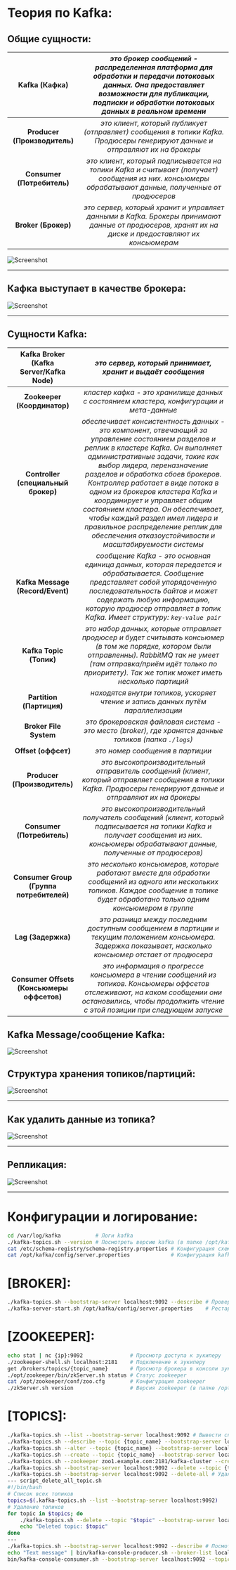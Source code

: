 # Теория по Kafka:

## Общие сущности:
| Kafka (Кафка) | *это брокер сообщений - распределенная платформа для обработки и передачи потоковых данных. Она предоставляет возможности для публикации, подписки и обработки потоковых данных в реальном времени* |
| :---: | :---: |
| **Producer (Производитель)** | *это клиент, который публикует (отправляет) сообщения в топики Kafka. Продюсеры генерируют данные и отправляют их на брокеры* |
| **Consumer (Потребитель)**   | *это клиент, который подписывается на топики Kafka и считывает (получает) сообщения из них. консьюмеры обрабатывают данные, полученные от продюсеров* |
| **Broker   (Брокер)**        | *это сервер, который хранит и управляет данными в Kafka. Брокеры принимают данные от продюсеров, хранят их на диске и предоставляют их консьюмерам* |

![Screenshot](Kafka_1.png)


---

## Кафка выступает в качестве брокера:
![Screenshot](Kafka_2.png)


---

## Сущности Kafka:
| Kafka Broker (Kafka Server/Kafka Node) | *это сервер, который принимает, хранит и выдаёт сообщения* |
| :---: | :---: |
| **Zookeeper (Координатор)** | *кластер кафка - это хранилище данных с состоянием кластера, конфигурации и мета-данные* |
| **Controller (специальный брокер)** | *обеспечивает консистентность данных - это компонент, отвечающий за управление состоянием разделов и реплик в кластере Kafka. Он выполняет административные задачи, такие как выбор лидера, переназначение разделов и обработка сбоев брокеров. Контроллер работает в виде потока в одном из брокеров кластера Kafka и координирует и управляет общим состоянием кластера. Он обеспечивает, чтобы каждый раздел имел лидера и правильное распределение реплик для обеспечения отказоустойчивости и масштабируемости системы* |
| **Kafka Message (Record/Event)** | *сообщение Kafka - это основная единица данных, которая передается и обрабатывается. Сообщение представляет собой упорядоченную последовательность байтов и может содержать любую информацию, которую продюсер отправляет в топик Kafka. Имеет структуру: `key-value pair`* |
| **Kafka Topic (Топик)** | *это набор данных, которые отправляет продюсер и будет считывать консьюмер (в том же порядке, котором были отправленны). RabbitMQ так не умеет (там отправка/приём идёт только по приоритету). Так же топик может иметь несколько партиций* |
| **Partition (Партиция)** | *находятся внутри топиков, ускоряет чтение и запись данных путём параллелизации* |
| **Broker File System** | *это брокеровская файловая система - это место (broker), где хранятся данные топиков (папка `./logs`)* |
| **Offset (оффсет)** | *это номер сообщения в партиции* |
| **Producer (Производитель)** | *это высокопроизводительный отправитель сообщений (клиент, который отправляет сообщения в топики Kafka. Продюсеры генерируют данные и отправляют их на брокеры* |
| **Consumer (Потребитель)** | *это высокопроизводительный получатель  сообщений (клиент, который подписывается на топики Kafka и получает сообщения из них. консьюмеры обрабатывают данные, полученные от продюсеров)* |
| **Consumer Group (Группа потребителей)** | *это несколько консьюмеров, которые работают вместе для обработки сообщений из одного или нескольких топиков. Каждое сообщение в топике будет обработано только одним консьюмером в группе* |
| **Lag (Задержка)** | *это разница между последним доступным сообщением в партиции и текущим положением консьюмера. Задержка показывает, насколько консьюмер отстает от продюсера* |
| **Consumer Offsets (Консьюмеры оффсетов)** | *это информация о прогрессе консьюмера в чтении сообщений из топиков. Консьюмеры оффсетов отслеживают, на каком сообщении они остановились, чтобы продолжить чтение с этой позиции при следующем запуске* |

## Kafka Message/сообщение Kafka:
![Screenshot](Kafka_3.png)

## Структура хранения топиков/партиций:
![Screenshot](Kafka_4.png)


---

## Как удалить данные из топика?
![Screenshot](Kafka_5.png)


---

## Репликация:
![Screenshot](Kafka_6.png)


---

# Конфигурации и логирование:
```bash
cd /var/log/kafka           # Логи kafka
./kafka-topics.sh --version # Посмотреть версию kafka (в папке /opt/kafka/bin/)
cat /etc/schema-registry/schema-registry.properties # Конфигурация схемы реестров
cat /opt/kafka/config/server.properties             # Конфигурация kafka
```

# [BROKER]:
```bash
./kafka-topics.sh --bootstrap-server localhost:9092 --describe # Проверка количества подключенных брокеров кафка к ноде (в папке /opt/kafka/bin/)
./kafka-server-start.sh /opt/kafka/config/server.properties    # Рестарт брокера
```

# [ZOOKEEPER]:
```bash
echo stat | nc {ip}:9092               # Просмотр доступа к зукиперу
./zookeeper-shell.sh localhost:2181    # Подключение к зукиперу
get /brokers/topics/{topic_name}       # Просмотр брокера в консоли зукипера
./opt/zookeeper/bin/zkServer.sh status # Статус zookeeper
cat /opt/zookeeper/conf/zoo.cfg        # Конфигурация zookeeper
./zkServer.sh version                  # Версия zookeeper (в папке /opt/zookeeper/bin/)
```

# [TOPICS]:
```bash
./kafka-topics.sh --list --bootstrap-server localhost:9092 # Вывести список всех топиков (в папке /opt/kafka/bin/)
./kafka-topics.sh --describe --topic {topic_name} --bootstrap-server localhost:9092 # Посмотреть информацию о топике (в папке /opt/kafka/bin/)
./kafka-topics.sh --alter --topic {topic_name} --bootstrap-server localhost:9092 --config {config_name}={config_value} # Изменение конфигурации топика (в папке /opt/kafka/bin/)
./kafka-topics.sh --create --topic {topic_name} --bootstrap-server localhost:9092 # Создание топика по умолчанию (в папке /opt/kafka/bin/)
./kafka-topics.sh --zookeeper zoo1.example.com:2181/kafka-cluster --create --topic {topic_name} --replication-factor 3 --partitions 8 # Создание топика с конкретными параметрами (в папке /opt/kafka/bin/)
./kafka-topics.sh --bootstrap-server localhost:9092 --delete --topic {topic_name} # Удаление топика (в папке /opt/kafka/bin/)
./kafka-topics.sh --bootstrap-server localhost:9092 --delete-all # Удаление всех топиков (в папке /opt/kafka/bin/) - Если выдаёт ошибку, то пишем скрипт:
--- script_delete_all_topic.sh
#!/bin/bash
# Список всех топиков
topics=$(.kafka-topics.sh --list --bootstrap-server localhost:9092)
# Удаление топиков
for topic in $topics; do
    ./kafka-topics.sh --delete --topic "$topic" --bootstrap-server localhost:9092
    echo "Deleted topic: $topic"
done
---
./kafka-topics.sh --bootstrap-server localhost:9092 --describe # Посмотреть конфигурацию всех топиков и брокеров (в папке /opt/kafka/bin/)
echo "Text message" | bin/kafka-console-producer.sh --broker-list localhost:9092 --topic {topic_name} # Отправка сообщения в топик
bin/kafka-console-consumer.sh --bootstrap-server localhost:9092 --topic {topic_name} --from-beginning # Подключение к топику и чтение сообщения
```






